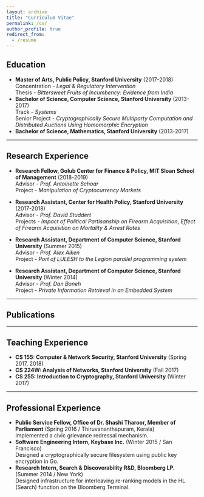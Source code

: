 ```yaml
---
layout: archive
title: "Curriculum Vitae"
permalink: /cv/
author_profile: true
redirect_from:
  - /resume
---
```


Education
---------

* **Master of Arts, Public Policy, Stanford University** (2017-2018)  
	Concentration - _Legal & Regulatory Intervention_  
	Thesis - _Bittersweet Fruits of Incumbency: Evidence from India_  
* **Bachelor of Science, Computer Science, Stanford University** (2013-2017)  
	Track - _Systems_  
	Senior Project - _Cryptographically Secure Multiparty Computation and Distributed Auctions Using Homomorphic Encryption_    
* **Bachelor of Science, Mathematics, Stanford University** (2013-2017)  

- - -

Research Experience
-------------------

* **Research Fellow, Golub Center for Finance & Policy, MIT Sloan School of Management** (2018-2019)  
	Advisor - _Prof. Antoinette Schoar_  
	Project -  _Manipulation of Cryptocurrency Markets_  
	
* **Research Assistant, Center for Health Policy, Stanford University** (2017-2018)  
	Advisor - _Prof. David Studdert_  
	Projects - _Impact of Political Partisanship on Firearm Acquisition_, _Effect of Firearm Acquisition on Mortality & Arrest Rates_  
	
* **Research Assistant, Department of Computer Science, Stanford University** (Summer 2015)  
	Advisor - _Prof. Alex Aiken_  
	Project - _Port of LULESH to the Legion parallel programming system_  

* **Research Assistant, Department of Computer Science, Stanford University** (Winter 2014)  
	Advisor - _Prof. Dan Boneh_  
	Project - _Private Information Retrieval in an Embedded System_  

- - -

Publications
------------



- - -

Teaching Experience
-------------------

* **CS 155: Computer & Network Security, Stanford University** (Spring 2017, 2018)  
* **CS 224W: Analysis of Networks, Stanford University** (Fall 2017)  
* **CS 255: Introduction to Cryptography, Stanford University** (Winter 2017)

- - -

Professional Experience
-----------------------

* **Public Service Fellow, Office of Dr. Shashi Tharoor, Member of Parliament** (Spring 2016 / Thiruvananthapuram, Kerala)  
	Implemented a civic grievance redressal mechanism.  
* **Software Engineering Intern, Keybase Inc.** (Winter 2015 / San Francisco)  
	Designed a cryptographically secure filesystem using public key encryption in Go.  
* **Research Intern, Search & Discoverability R&D, Bloomberg LP.** (Summer 2014 / New York)  
	Designed infrastructure for interleaving re-ranking models in the HL (Search) function on the Bloomberg Terminal.  

